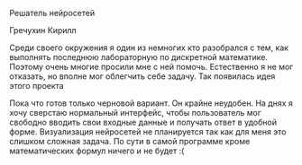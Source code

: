 Решатель нейросетей

Гречухин Кирилл

Среди своего окружения я один из немногих кто разобрался с тем, как выполнять последнюю лабораторную по дискретной математике. Поэтому очень многие просили мне с ней помочь. Естественно я не мог отказать, но вполне мог облегчить себе задачу. Так появилась идея этого проекта

Пока что готов только черновой вариант. Он крайне неудобен. На днях я хочу сверстаю нормальный интерфейс, чтобы пользователь мог свободно вводить свои входные данные и получать ответ в удобной форме. Визуализация нейросетей не планируется так как для меня это слишком сложная задача. По сути в самой программе кроме математических формул ничего и не будет :(

